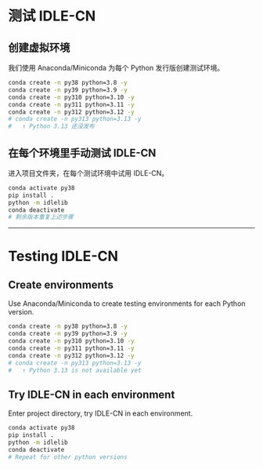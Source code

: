 # 测试 IDLE-CN

## 创建虚拟环境

我们使用 Anaconda/Miniconda 为每个 Python 发行版创建测试环境。
```bash
conda create -n py38 python=3.8 -y
conda create -n py39 python=3.9 -y
conda create -n py310 python=3.10 -y
conda create -n py311 python=3.11 -y
conda create -n py312 python=3.12 -y
# conda create -n py313 python=3.13 -y
#   ↑ Python 3.13 还没发布
```

## 在每个环境里手动测试 IDLE-CN

进入项目文件夹，在每个测试环境中试用 IDLE-CN。
```bash
conda activate py38
pip install .
python -m idlelib
conda deactivate
# 剩余版本重复上述步骤
```

---

# Testing IDLE-CN

## Create environments

Use Anaconda/Miniconda to create testing environments for each Python version.
```bash
conda create -n py38 python=3.8 -y
conda create -n py39 python=3.9 -y
conda create -n py310 python=3.10 -y
conda create -n py311 python=3.11 -y
conda create -n py312 python=3.12 -y
# conda create -n py313 python=3.13 -y
#   ↑ Python 3.13 is not available yet
```

## Try IDLE-CN in each environment

Enter project directory, try IDLE-CN in each environment.
```bash
conda activate py38
pip install .
python -m idlelib
conda deactivate
# Repeat for other python versions
```